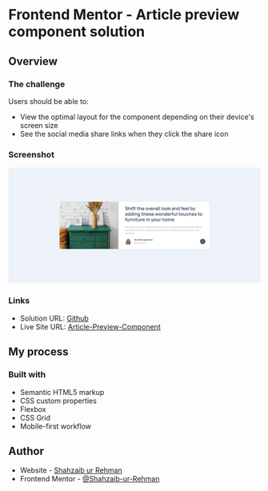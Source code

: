# Frontend Mentor - Article preview component solution
 
## Overview

### The challenge

Users should be able to:

- View the optimal layout for the component depending on their device's screen size
- See the social media share links when they click the share icon

### Screenshot

![](./screenshot.png)

 
### Links

- Solution URL: [Github](https://github.com/Shahzaib-ur-Rehman/article-preview-component)
- Live Site URL: [Article-Preview-Component](https://article-preview-component-nine-jet.vercel.app/)

## My process

### Built with

- Semantic HTML5 markup
- CSS custom properties
- Flexbox
- CSS Grid
- Mobile-first workflow
 

## Author

- Website - [Shahzaib ur Rehman](https://www.linkedin.com/in/shahzaib-ur-rehman-2518b01b8/)
- Frontend Mentor - [@Shahzaib-ur-Rehman](https://www.frontendmentor.io/profile/Shahzaib-ur-Rehman)